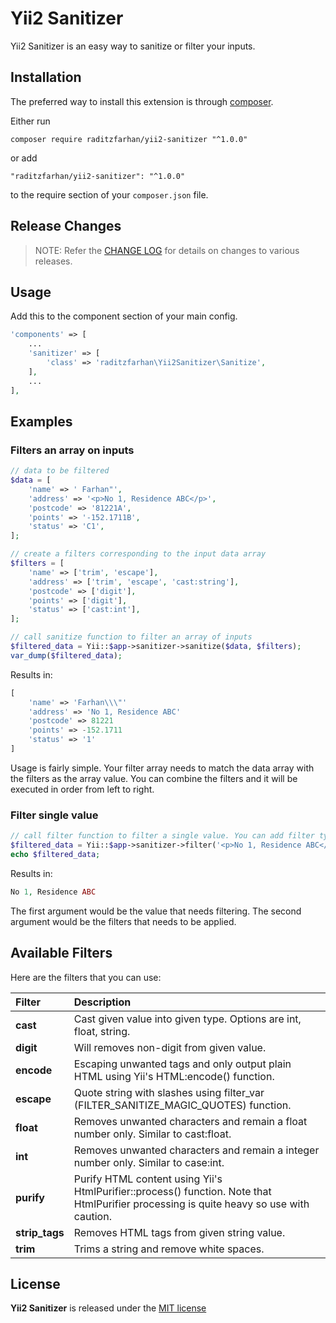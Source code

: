 # Yii2 Sanitizer
Yii2 Sanitizer is an easy way to sanitize or filter your inputs.

## Installation

The preferred way to install this extension is through [composer](http://getcomposer.org/download/).

Either run

```
composer require raditzfarhan/yii2-sanitizer "^1.0.0"
```

or add

```
"raditzfarhan/yii2-sanitizer": "^1.0.0"
```

to the require section of your `composer.json` file.

## Release Changes

> NOTE: Refer the [CHANGE LOG](https://github.com/raditzfarhan/yii2-sanitizer/blob/master/CHANGE.md) for details on changes to various releases.

## Usage

Add this to the component section of your main config.  
```php
'components' => [
    ...
    'sanitizer' => [           
        'class' => 'raditzfarhan\Yii2Sanitizer\Sanitize',                   
    ],
    ...
],
```

## Examples

### Filters an array on inputs

```php
// data to be filtered
$data = [
    'name' => ' Farhan"',
    'address' => '<p>No 1, Residence ABC</p>',
    'postcode' => '81221A',
    'points' => '-152.1711B',
    'status' => 'C1',
];

// create a filters corresponding to the input data array
$filters = [
    'name' => ['trim', 'escape'],
    'address' => ['trim', 'escape', 'cast:string'],
    'postcode' => ['digit'],
    'points' => ['digit'],
    'status' => ['cast:int'],
];

// call sanitize function to filter an array of inputs
$filtered_data = Yii::$app->sanitizer->sanitize($data, $filters);
var_dump($filtered_data);
```
Results in:
```php
[
    'name' => 'Farhan\\\"'
    'address' => 'No 1, Residence ABC'
    'postcode' => 81221
    'points' => -152.1711
    'status' => '1'
]
```

Usage is fairly simple. Your filter array needs to match the data array with the filters as the array value. You can combine the filters and it will be executed in order from left to right. 

### Filter single value

```php
// call filter function to filter a single value. You can add filter type as the second argument.
$filtered_data = Yii::$app->sanitizer->filter('<p>No 1, Residence ABC</p>', ['trim', 'cast:string']);
echo $filtered_data;
```
Results in:
```php
No 1, Residence ABC
```
The first argument would be the value that needs filtering. The second argument would be the filters that needs to be applied.

## Available Filters
Here are the filters that you can use:

 Filter  | Description
:---------|:----------
**cast** | Cast given value into given type. Options are int, float, string.
**digit** | Will removes non-digit from given value.
**encode**| Escaping unwanted tags and only output plain HTML using Yii's HTML:encode() function. 
**escape** | Quote string with slashes using filter_var (FILTER_SANITIZE_MAGIC_QUOTES) function.
**float** | Removes unwanted characters and remain a float number only. Similar to cast:float.
**int** | Removes unwanted characters and remain a integer number only. Similar to case:int.
**purify** | Purify HTML content using Yii's HtmlPurifier::process() function. Note that HtmlPurifier processing is quite heavy so use with caution.
**strip_tags** | Removes HTML tags from given string value.
**trim** | Trims a string and remove white spaces.

## License

**Yii2 Sanitizer** is released under the [MIT license](http://opensource.org/licenses/MIT)



